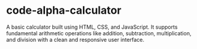 # code-alpha-calculator
A basic calculator built using HTML, CSS, and JavaScript. It supports fundamental arithmetic operations like addition, subtraction, multiplication, and division with a clean and responsive user interface.
